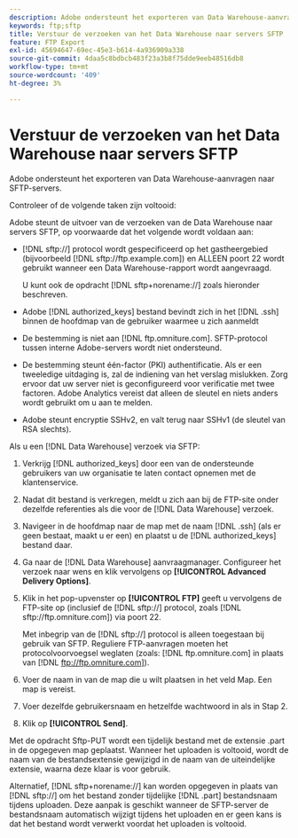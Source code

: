 ```yaml
---
description: Adobe ondersteunt het exporteren van Data Warehouse-aanvragen naar SFTP-servers.
keywords: ftp;sftp
title: Verstuur de verzoeken van het Data Warehouse naar servers SFTP
feature: FTP Export
exl-id: 45694647-69ec-45e3-b614-4a936909a338
source-git-commit: 4daa5c8bdbcb483f23a3b8f75dde9eeb48516db8
workflow-type: tm+mt
source-wordcount: '409'
ht-degree: 3%

---
```


# Verstuur de verzoeken van het Data Warehouse naar servers SFTP

Adobe ondersteunt het exporteren van Data Warehouse-aanvragen naar SFTP-servers.

Controleer of de volgende taken zijn voltooid:

Adobe steunt de uitvoer van de verzoeken van de Data Warehouse naar servers SFTP, op voorwaarde dat het volgende wordt voldaan aan:

* [!DNL sftp://] protocol wordt gespecificeerd op het gastheergebied (bijvoorbeeld [!DNL sftp://ftp.example.com]) en ALLEEN poort 22 wordt gebruikt wanneer een Data Warehouse-rapport wordt aangevraagd.

   U kunt ook de opdracht [!DNL sftp+norename://] zoals hieronder beschreven.

* Adobe [!DNL authorized_keys] bestand bevindt zich in het [!DNL .ssh] binnen de hoofdmap van de gebruiker waarmee u zich aanmeldt

* De bestemming is niet aan [!DNL ftp.omniture.com]. SFTP-protocol tussen interne Adobe-servers wordt niet ondersteund.
* De bestemming steunt één-factor (PKI) authentificatie. Als er een tweeledige uitdaging is, zal de indiening van het verslag mislukken. Zorg ervoor dat uw server niet is geconfigureerd voor verificatie met twee factoren. Adobe Analytics vereist dat alleen de sleutel en niets anders wordt gebruikt om u aan te melden.
* Adobe steunt encryptie SSHv2, en valt terug naar SSHv1 (de sleutel van RSA slechts).

Als u een [!DNL Data Warehouse] verzoek via SFTP:

1. Verkrijg [!DNL authorized_keys] door een van de ondersteunde gebruikers van uw organisatie te laten contact opnemen met de klantenservice.
1. Nadat dit bestand is verkregen, meldt u zich aan bij de FTP-site onder dezelfde referenties als die voor de [!DNL Data Warehouse] verzoek.
1. Navigeer in de hoofdmap naar de map met de naam [!DNL .ssh] (als er geen bestaat, maakt u er een) en plaatst u de [!DNL authorized_keys] bestand daar.

1. Ga naar de [!DNL Data Warehouse] aanvraagmanager. Configureer het verzoek naar wens en klik vervolgens op **[!UICONTROL Advanced Delivery Options]**.

1. Klik in het pop-upvenster op **[!UICONTROL FTP]** geeft u vervolgens de FTP-site op (inclusief de [!DNL sftp://] protocol, zoals [!DNL sftp://ftp.omniture.com]) via poort 22.

   Met inbegrip van de [!DNL sftp://] protocol is alleen toegestaan bij gebruik van SFTP. Reguliere FTP-aanvragen moeten het protocolvoorvoegsel weglaten (zoals: [!DNL ftp.omniture.com] in plaats van [!DNL ftp://ftp.omniture.com]).

1. Voer de naam in van de map die u wilt plaatsen in het veld Map. Een map is vereist.
1. Voer dezelfde gebruikersnaam en hetzelfde wachtwoord in als in Stap 2.
1. Klik op **[!UICONTROL Send]**.

Met de opdracht Sftp-PUT wordt een tijdelijk bestand met de extensie .part in de opgegeven map geplaatst. Wanneer het uploaden is voltooid, wordt de naam van de bestandsextensie gewijzigd in de naam van de uiteindelijke extensie, waarna deze klaar is voor gebruik.

Alternatief, [!DNL sftp+norename://] kan worden opgegeven in plaats van [!DNL sftp://] om het bestand zonder tijdelijke [!DNL .part] bestandsnaam tijdens uploaden. Deze aanpak is geschikt wanneer de SFTP-server de bestandsnaam automatisch wijzigt tijdens het uploaden en er geen kans is dat het bestand wordt verwerkt voordat het uploaden is voltooid.
